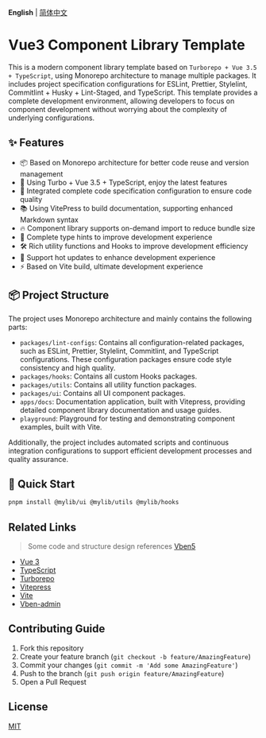 **English** | [简体中文](./README.md)

# Vue3 Component Library Template

This is a modern component library template based on `Turborepo + Vue 3.5 + TypeScript`, using Monorepo architecture to manage multiple packages. It includes project specification configurations for ESLint, Prettier, Stylelint, Commitlint + Husky + Lint-Staged, and TypeScript. This template provides a complete development environment, allowing developers to focus on component development without worrying about the complexity of underlying configurations.

## ✨ Features

- 📦 Based on Monorepo architecture for better code reuse and version management
- 🚀 Using Turbo + Vue 3.5 + TypeScript, enjoy the latest features
- 🎨 Integrated complete code specification configuration to ensure code quality
- 📚 Using VitePress to build documentation, supporting enhanced Markdown syntax
- 🔥 Component library supports on-demand import to reduce bundle size
- 🎯 Complete type hints to improve development experience
- 🛠️ Rich utility functions and Hooks to improve development efficiency
- 🔄 Support hot updates to enhance development experience
- ⚡️ Based on Vite build, ultimate development experience

## 📦 Project Structure

The project uses Monorepo architecture and mainly contains the following parts:

- `packages/lint-configs`: Contains all configuration-related packages, such as ESLint, Prettier, Stylelint, Commitlint, and TypeScript configurations. These configuration packages ensure code style consistency and high quality.
- `packages/hooks`: Contains all custom Hooks packages.
- `packages/utils`: Contains all utility function packages.
- `packages/ui`: Contains all UI component packages.
- `apps/docs`: Documentation application, built with Vitepress, providing detailed component library documentation and usage guides.
- `playground`: Playground for testing and demonstrating component examples, built with Vite.

Additionally, the project includes automated scripts and continuous integration configurations to support efficient development processes and quality assurance.

## 🚀 Quick Start

```bash
pnpm install @mylib/ui @mylib/utils @mylib/hooks
```

## Related Links

> Some code and structure design references [Vben5](https://github.com/vbenjs/vue-vben-admin)

- [Vue 3](https://vuejs.org/)
- [TypeScript](https://www.typescriptlang.org/)
- [Turborepo](https://turbo.build/repo)
- [Vitepress](https://vitepress.dev/)
- [Vite](https://vitejs.dev/)
- [Vben-admin](https://github.com/vbenjs/vue-vben-admin)

## Contributing Guide

1. Fork this repository
2. Create your feature branch (`git checkout -b feature/AmazingFeature`)
3. Commit your changes (`git commit -m 'Add some AmazingFeature'`)
4. Push to the branch (`git push origin feature/AmazingFeature`)
5. Open a Pull Request

## License

[MIT](LICENSE)

